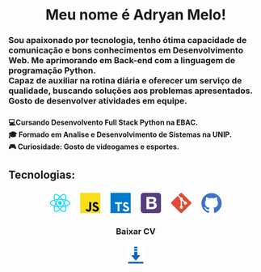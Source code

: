 <h1 align="center">Meu nome é Adryan Melo!</h1>

###


<h3 align="left">Sou apaixonado por tecnologia, tenho ótima capacidade de comunicação e bons conhecimentos em Desenvolvimento Web. Me aprimorando em Back-end com a linguagem de programação Python. 
<br>
Capaz de auxiliar na rotina diária e oferecer um serviço de qualidade, buscando soluções aos problemas apresentados.
Gosto de desenvolver atividades em equipe.</h3>

###

<h4 align="left">
  💻Cursando Desenvolvento Full Stack Python na EBAC.
<br>
  🎓 Formado em Analise e Desenvolvimento de Sistemas na UNIP.
<br>
  🎮 Curiosidade: Gosto de videogames e esportes.
</h4>

###

<h2 align="left">Tecnologias:</h2>

###

<div align="center">
  <img src="https://github.com/Adryan-Melo/Icons/blob/main/React.png" height="40" alt="React logo"  />
  <img width="12" />
  <img src="https://github.com/Adryan-Melo/Icons/blob/main/JS.png" height="40" alt="JS logo"  />
  <img width="12" />
  <img src="https://github.com/Adryan-Melo/Icons/blob/main/TS.png" height="40" alt="TS logo"  />
  <img width="12" />
  <img src="https://github.com/Adryan-Melo/Icons/blob/main/Bootstrap.png" height="40" alt="Bootstrap logo"  />
  <img width="12" />
  <img src="https://github.com/Adryan-Melo/Icons/blob/main/GIT.png" height="40" alt="GIT logo"  />
  <img width="12" />
  <img src="https://github.com/Adryan-Melo/Icons/blob/main/Github.png" height="40" alt="Github logo"  />
</div>

###


<div align="center">
  <h3 align="center">Baixar CV</h3>
  <a href="https://github.com/Adryan-Melo/Adryan-Melo/raw/refs/heads/main/CV%20Adryan%20Melo.docx" target="_blank">
    <img src="https://github.com/Adryan-Melo/Icons/blob/main/Download.png" height="40" alt="Donwload logo"  />
  </a>
</div>

###
